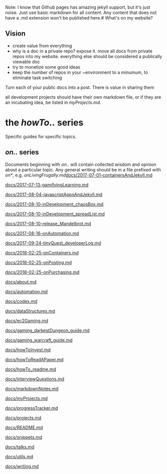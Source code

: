Note: I know that Github pages has amazing jekyll support, but it's just noise.
Just use basic markdown for all content. Any content that does not have a .md
extension won't be published here.# What's on my website?

## Vision
- create value from everything
- why is a doc in a private repo? expose it. move all docs from private repos into my website. everything else should be considered a publically viewable doc
- try to monetize some good ideas
- keep the number of repos in your ~environment to a minumum, to eliminate task switching


Turn each of your public docs into a post.
There is value in sharing them

all development projects should have their own markdown file, or if they are an
incubating idea, be listed in _myProjects.md_.

# the _howTo.._ series
Specific guides for specific topics.

## _on.._ series
Documents beginning with _on.._ will contain collected wisdom and opinion about
a particular topic.
Any general writing should be in a file prefixed with _on*_, e.g.
*onLivingFrugally.md*[docs/2017-07-01-containersAndJekyll.md](docs/2017-07-01-containersAndJekyll.md)

[docs/2017-07-13-gamifyingLearning.md](docs/2017-07-13-gamifyingLearning.md)

[docs/2017-08-04-javascriptAppsAndJekyll.md](docs/2017-08-04-javascriptAppsAndJekyll.md)

[docs/2017-08-10-inDevelopment_chaosBox.md](docs/2017-08-10-inDevelopment_chaosBox.md)

[docs/2017-08-10-inDevelopment_spreadList.md](docs/2017-08-10-inDevelopment_spreadList.md)

[docs/2017-08-10-release_Mandelbrot.md](docs/2017-08-10-release_Mandelbrot.md)

[docs/2017-08-16-onAutomation.md](docs/2017-08-16-onAutomation.md)

[docs/2017-09-24-tinyQuest_developerLog.md](docs/2017-09-24-tinyQuest_developerLog.md)

[docs/2018-02-25-onContainers.md](docs/2018-02-25-onContainers.md)

[docs/2018-02-25-onPosting.md](docs/2018-02-25-onPosting.md)

[docs/2018-02-25-onPurchasing.md](docs/2018-02-25-onPurchasing.md)

[docs/about.md](docs/about.md)

[docs/automation.md](docs/automation.md)

[docs/codex.md](docs/codex.md)

[docs/dataStructures.md](docs/dataStructures.md)

[docs/ec2Gaming.md](docs/ec2Gaming.md)

[docs/gaming_darkestDungeon_guide.md](docs/gaming_darkestDungeon_guide.md)

[docs/gaming_warcraft_guide.md](docs/gaming_warcraft_guide.md)

[docs/howToInvest.md](docs/howToInvest.md)

[docs/howToReadAPaper.md](docs/howToReadAPaper.md)

[docs/howTo_readme.md](docs/howTo_readme.md)

[docs/interviewQuestions.md](docs/interviewQuestions.md)

[docs/markdownNotes.md](docs/markdownNotes.md)

[docs/myProjects.md](docs/myProjects.md)

[docs/progressTracker.md](docs/progressTracker.md)

[docs/projects.md](docs/projects.md)

[docs/README.md](docs/README.md)

[docs/snippets.md](docs/snippets.md)

[docs/talks.md](docs/talks.md)

[docs/utils.md](docs/utils.md)

[docs/writing.md](docs/writing.md)

